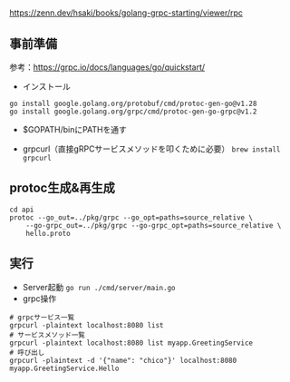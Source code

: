 #
https://zenn.dev/hsaki/books/golang-grpc-starting/viewer/rpc


## 事前準備
参考：https://grpc.io/docs/languages/go/quickstart/

- インストール
```
go install google.golang.org/protobuf/cmd/protoc-gen-go@v1.28
go install google.golang.org/grpc/cmd/protoc-gen-go-grpc@v1.2
```
- $GOPATH/binにPATHを通す

- grpcurl（直接gRPCサービスメソッドを叩くために必要）
`brew install grpcurl`


## protoc生成&再生成
```
cd api
protoc --go_out=../pkg/grpc --go_opt=paths=source_relative \
	--go-grpc_out=../pkg/grpc --go-grpc_opt=paths=source_relative \
	hello.proto
```

## 実行
- Server起動
`go run ./cmd/server/main.go`
- grpc操作

```
# grpcサービス一覧
grpcurl -plaintext localhost:8080 list
# サービスメソッド一覧
grpcurl -plaintext localhost:8080 list myapp.GreetingService
# 呼び出し
grpcurl -plaintext -d '{"name": "chico"}' localhost:8080 myapp.GreetingService.Hello
```